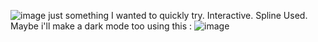 ![image](https://github.com/user-attachments/assets/ff90d518-47de-4033-a119-ce7e0a059366)
just something I wanted to quickly try.
Interactive. 
Spline Used.
Maybe i'll make a dark mode too using this : ![image](https://github.com/user-attachments/assets/de687579-653e-46a0-a013-9075de6dc499)
